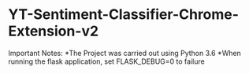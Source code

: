 # YT-Sentiment-Classifier-Chrome-Extension-v2

Important Notes:
*The Project was carried out using Python 3.6
*When running the flask application, set FLASK_DEBUG=0 to failure
